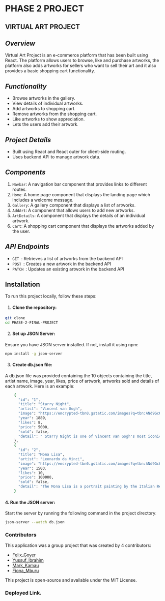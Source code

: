 # PHASE 2 PROJECT

## VIRTUAL ART PROJECT

## *Overview*

Virtual Art Project is an e-commerce platform that has been built using React. The platform allows users to browse, like and purchase artworks, the platform also adds artworks for sellers who want to sell their art and it also provides a basic shopping cart functionality. 

## *Functionality*

- Browse artworks in the gallery.
- View details of individual artworks.
- Add artworks to shopping cart.
- Remove artworks from the shopping cart.
- Like artworks to show appreciation.
- Lets the users add their artwork.

## *Project Details*

- Built using React and React outer for client-side routing.
- Uses backend API to manage artwork data.

## *Components*

1. `Navbar`: A navigation bar component that provides links to different routes.
2. `Home`: A home page component that displays the landing page which includes a welcome message.
3. `Gallery`: A gallery component that displays a list of artworks.
4. `AddArt`: A component that allows users to add new artworks.
5. `ArtDetails`: A component that displays the details of an individual artwork.
5. `Cart`: A shopping cart component that displays the artworks added by the user.

## *API Endpoints*

- `GET `: Retrieves a list of artworks from the backend API
- `POST `: Creates a new artwork in the backend API
- `PATCH `: Updates an existing artwork in the backend API

## Installation

To run this project locally, follow these steps:

1. #### Clone the repository:

```bash
git clone
cd PHASE-2-FINAL-PROJECT
```

2. #### Set up JSON Server:

Ensure you have JSON server installed. If not, install it using npm:

```bash
npm install -g json-server
```

3. #### Create db.json file:

A db.json file was provided containing the 10 objects containing the title, artist name, image, year, likes, price of artwork, artworks sold and details of each artwork. Here is an example:

```bash
    {
      "id": "1",
      "title": "Starry Night",
      "artist": "Vincent van Gogh",
      "image": "https://encrypted-tbn0.gstatic.com/images?q=tbn:ANd9GcQoiXokZHJc3iND6Uqax-iQ-nU6PmC5lRPqIw&s",
      "year": 1889,
      "likes": 8,
      "price": 5000,
      "sold": false,
      "detail": " Starry Night is one of Vincent van Gogh's most iconic paintings, created in 1889. It depicts a swirling night sky over a tranquil village, with bold, expressive brushstrokes capturing the motion of the stars and the moon. The scene is framed by a dark cypress tree in the foreground, contrasting against the vibrant, star-filled sky. This masterpiece is celebrated for its emotional intensity, innovative use of color, and dramatic brushwork, reflecting van Gogh's turbulent state of mind and his fascination with the cosmos."
    },
    {
      "id": "2",
      "title": "Mona Lisa",
      "artist": "Leonardo da Vinci",
      "image": "https://encrypted-tbn0.gstatic.com/images?q=tbn:ANd9GcQ0s5B5TIgNtd8NBG31BBu2v1cCxIZi3AEE2g&s",
      "year": 1503,
      "likes": 10,
      "price": 100000,
      "sold": false,
      "detail": "The Mona Lisa is a portrait painting by the Italian Renaissance artist Leonardo da Vinci, completed between 1503 and 1506. The artwork depicts a woman with an enigmatic expression, famously known for her subtle smile. It is renowned for its sophisticated use of sfumato—a technique that creates a soft, gradual transition between colors and tones. The painting is housed in the Louvre Museum in Paris and is considered one of the most iconic and celebrated artworks in the world. The identity of the woman in the portrait, often believed to be Lisa Gherardini, remains a topic of debate and intrigue."
    }
```
#### 4. Run the JSON server:
Start the server by running the following command in the project directory:

```bash
json-server --watch db.json
```
### Contributors
This application was a group project that was created by 4 contributors:

- [Felix_Goyer](https://github.com/felix112751)
- [Yussuf_Ibrahim](https://github.com/Yussuf-ibra)
- [Mark_Kamau](https://github.com/Mars254)
- [Fiona_Mburu](https://github.com/mburufiona)

This project is open-source and available under the MIT License.

### Deployed Link.